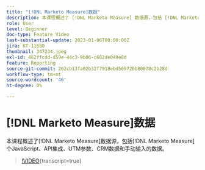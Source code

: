 ```yaml
---
title: "[!DNL Marketo Measure]数据"
description: 本课程概述了 [!DNL Marketo Measure] 数据源，包括 [!DNL Marketo Measure] JavaScript、API集成、UTM参数、CRM数据和手动输入的数据。
role: User
level: Beginner
doc-type: Feature Video
last-substantial-update: 2023-01-06T00:00:00Z
jira: KT-11680
thumbnail: 347234.jpeg
exl-id: 462ffcdd-d59e-44c3-9b06-c682de049e8d
feature: Reporting
source-git-commit: 262cb13fa02b32f7918ebd569720b80078c2b28d
workflow-type: tm+mt
source-wordcount: '46'
ht-degree: 0%

---
```


# [!DNL Marketo Measure]数据

本课程概述了[!DNL Marketo Measure]数据源，包括[!DNL Marketo Measure]个JavaScript、API集成、UTM参数、CRM数据和手动输入的数据。

>[!VIDEO](https://video.tv.adobe.com/v/347234/?learn=on){transcript=true}
